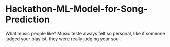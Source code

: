 # Hackathon-ML-Model-for-Song-Prediction
What music people like? Music teste always felt so personal, like if someone judged your playlist, they were really judging your soul.
